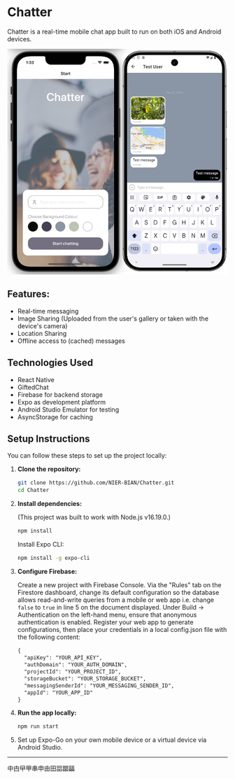# Chatter

Chatter is a real-time mobile chat app built to run on both iOS and Android devices.

![Screenshot of live app](ReadMeImg.png)

## Features:

- Real-time messaging
- Image Sharing (Uploaded from the user's gallery or taken with the device's camera)
- Location Sharing
- Offline access to (cached) messages

## Technologies Used

- React Native
- GiftedChat
- Firebase for backend storage
- Expo as development platform
- Android Studio Emulator for testing
- AsyncStorage for caching

## Setup Instructions

You can follow these steps to set up the project locally:

1. **Clone the repository:**

   ```bash
   git clone https://github.com/NIER-BIAN/Chatter.git
   cd Chatter
   ```

2. **Install dependencies:**

   (This project was built to work with Node.js v16.19.0.)

   ```bash
   npm install
   ```

   Install Expo CLI:

   ```bash
   npm install -g expo-cli
   ```

3. **Configure Firebase:**

   Create a new project with Firebase Console. Via the "Rules" tab on the Firestore dashboard, change its default configuration so the database allows read-and-write queries from a mobile or web app i.e. change `false` to `true` in line 5 on the document displayed. Under Build → Authentication on the left-hand menu, ensure that anonymous authentication is enabled. Register your web app to generate configurations, then place your credentials in a local config.json file with the following content:
   
   ```
   {
     "apiKey": "YOUR_API_KEY",
     "authDomain": "YOUR_AUTH_DOMAIN",
     "projectId": "YOUR_PROJECT_ID",
     "storageBucket": "YOUR_STORAGE_BUCKET",
     "messagingSenderId": "YOUR_MESSAGING_SENDER_ID",
     "appId": "YOUR_APP_ID"
   }
   ```
  
4. **Run the app locally:**

   ```bash
   npm run start
   ```

5. Set up  Expo-Go on your own mobile device or a virtual device via Android Studio.

---

中甴曱甲串申由田㗊𣊫㽬